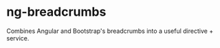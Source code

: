 ng-breadcrumbs
==============

Combines Angular and Bootstrap's breadcrumbs into a useful directive + service.
